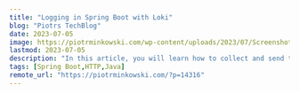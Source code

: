 ```yaml
---
title: "Logging in Spring Boot with Loki"
blog: "Piotrs TechBlog"
date: 2023-07-05
image: https://piotrminkowski.com/wp-content/uploads/2023/07/Screenshot-2023-07-05-at-21.53.30-1024x575.png
lastmod: 2023-07-05
description: "In this article, you will learn how to collect and send the Spring Boot app logs to Grafana Loki. We will use Loki4j Logback appended for that. Loki is a..."
tags: [Spring Boot,HTTP,Java]
remote_url: "https://piotrminkowski.com/?p=14316"
---
```

